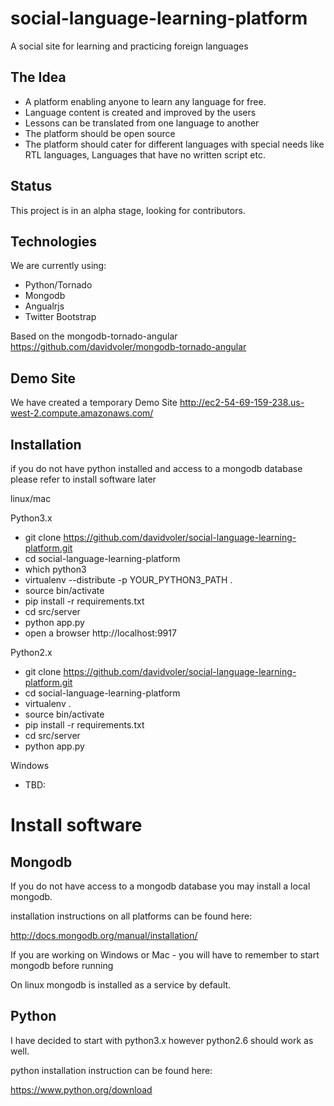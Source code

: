 social-language-learning-platform
=================================

A social site for learning and practicing foreign languages


The Idea
--------

* A platform enabling anyone to learn any language for free. 
* Language content is created and improved by the users
* Lessons can be translated from one language to another 
* The platform should be open source
* The platform should cater for different languages with special needs like RTL languages, Languages that have no written script etc.

Status
------
This project is in an alpha stage, looking for contributors. 

Technologies
------------

We are currently using:

* Python/Tornado
* Mongodb
* Angualrjs
* Twitter Bootstrap

Based on the mongodb-tornado-angular https://github.com/davidvoler/mongodb-tornado-angular

Demo Site
---------
We have created a temporary Demo Site 
http://ec2-54-69-159-238.us-west-2.compute.amazonaws.com/



Installation
------------
if you do not have python installed and access to a mongodb database please refer to install software later

linux/mac

Python3.x
* git clone https://github.com/davidvoler/social-language-learning-platform.git
* cd social-language-learning-platform
* which python3
* virtualenv --distribute -p YOUR_PYTHON3_PATH .
* source bin/activate
* pip install -r requirements.txt
* cd src/server
* python app.py
* open a browser http://localhost:9917


Python2.x
* git clone https://github.com/davidvoler/social-language-learning-platform.git
* cd social-language-learning-platform
* virtualenv  .
* source bin/activate
* pip install -r requirements.txt
* cd src/server
* python app.py


Windows
* TBD:


Install software
================

Mongodb
-------
If you do not have access to a mongodb database you may install a local mongodb.

installation instructions on all platforms can be found here:

http://docs.mongodb.org/manual/installation/

If you are working on Windows or Mac - you will have to remember to start mongodb before running

On linux mongodb is installed as a service by default.


Python
------
I have decided to start with python3.x however python2.6 should work as well.

python installation instruction can be found here:

https://www.python.org/download

